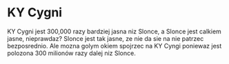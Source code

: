 # KY Cygni

KY Cygni jest 300,000 razy bardziej jasna niz Slonce, a Slonce jest calkiem
jasne, nieprawdaz? Slonce jest tak jasne, ze nie da sie na nie patrzec
bezposrednio. Ale mozna golym okiem spojrzec na KY Cyngi poniewaz jest polozona
300 milionów razy dalej niz Slonce.
